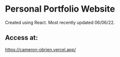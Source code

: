 # Personal Portfolio Website

Created using React. Most recently updated 06/06/22.

## Access at: 

https://cameron-obrien.vercel.app/
